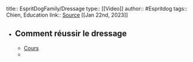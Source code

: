 title:: EspritDogFamily/Dressage
type:: [[Video]]
author:: #Espritdog 
tags:: Chien, Education
link:: [Source](https://www.espritdog.com/chapitres/chapitre-2-dressage/)
[[Jan 22nd, 2023]]

- ## Comment réussir le dressage
	- [Cours](https://www.espritdog.com/lecons/comment-reussir-le-dressage/)
	-
